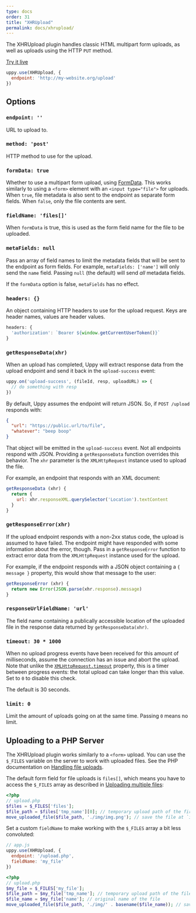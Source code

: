 ```yaml
---
type: docs
order: 31
title: "XHRUpload"
permalink: docs/xhrupload/
---
```


The XHRUpload plugin handles classic HTML multipart form uploads, as well as uploads using the HTTP `PUT` method.

[Try it live](/examples/xhrupload/)

```js
uppy.use(XHRUpload, {
  endpoint: 'http://my-website.org/upload'
})
```

## Options

### `endpoint: ''`

URL to upload to.

### `method: 'post'`

HTTP method to use for the upload.

### `formData: true`

Whether to use a multipart form upload, using [FormData][].
This works similarly to using a `<form>` element with an `<input type="file">` for uploads.
When `true`, file metadata is also sent to the endpoint as separate form fields.
When `false`, only the file contents are sent.

### `fieldName: 'files[]'`

When `formData` is true, this is used as the form field name for the file to be uploaded.

### `metaFields: null`

Pass an array of field names to limit the metadata fields that will be sent to the endpoint as form fields.
For example, `metaFields: ['name']` will only send the `name` field.
Passing `null` (the default) will send *all* metadata fields.

If the `formData` option is false, `metaFields` has no effect.

### `headers: {}`

An object containing HTTP headers to use for the upload request.
Keys are header names, values are header values.

```js
headers: {
  'authorization': `Bearer ${window.getCurrentUserToken()}`
}
```

### `getResponseData(xhr)`

When an upload has completed, Uppy will extract response data from the upload endpoint and send it back in the `upload-success` event:

```js
uppy.on('upload-success', (fileId, resp, uploadURL) => {
  // do something with resp
})
```

By default, Uppy assumes the endpoint will return JSON. So, if `POST /upload` responds with:

```json
{
  "url": "https://public.url/to/file",
  "whatever": "beep boop"
}
```

That object will be emitted in the `upload-success` event. Not all endpoints respond with JSON. Providing a `getResponseData` function overrides this behavior. The `xhr` parameter is the `XMLHttpRequest` instance used to upload the file.

For example, an endpoint that responds with an XML document:

```js
getResponseData (xhr) {
  return {
    url: xhr.responseXML.querySelector('Location').textContent
  }
}
```

### `getResponseError(xhr)`

If the upload endpoint responds with a non-2xx status code, the upload is assumed to have failed.
The endpoint might have responded with some information about the error, though.
Pass in a `getResponseError` function to extract error data from the `XMLHttpRequest` instance used for the upload.

For example, if the endpoint responds with a JSON object containing a `{ message }` property, this would show that message to the user:

```js
getResponseError (xhr) {
  return new Error(JSON.parse(xhr.response).message)
}
```

### `responseUrlFieldName: 'url'`

The field name containing a publically accessible location of the uploaded file in the response data returned by `getResponseData(xhr)`.

### `timeout: 30 * 1000`

When no upload progress events have been received for this amount of milliseconds, assume the connection has an issue and abort the upload.
Note that unlike the [`XMLHttpRequest.timeout`][XHR.timeout] property, this is a timer between progress events: the total upload can take longer than this value.
Set to `0` to disable this check.

The default is 30 seconds.

### `limit: 0`

Limit the amount of uploads going on at the same time. Passing `0` means no limit.

## Uploading to a PHP Server

The XHRUpload plugin works similarly to a `<form>` upload. You can use the `$_FILES` variable on the server to work with uploaded files. See the PHP documentation on [Handling file uploads][PHP.file-upload].

The default form field for file uploads is `files[]`, which means you have to access the `$_FILES` array as described in [Uploading multiple files][PHP.multiple]:

```php
<?php
// upload.php
$files = $_FILES['files'];
$file_path = $files['tmp_name'][0]; // temporary upload path of the first file
move_uploaded_file($file_path, './img/img.png'); // save the file at `img/img.png`
```

Set a custom `fieldName` to make working with the `$_FILES` array a bit less convoluted:

```js
// app.js
uppy.use(XHRUpload, {
  endpoint: '/upload.php',
  fieldName: 'my_file'
})
```

```php
<?php
// upload.php
$my_file = $_FILES['my_file'];
$file_path = $my_file['tmp_name']; // temporary upload path of the file
$file_name = $my_file['name']; // original name of the file
move_uploaded_file($file_path, './img/' . basename($file_name)); // save the file at `img/FILE_NAME`
```

[FormData]: https://developer.mozilla.org/en-US/docs/Web/API/FormData
[XHR.timeout]: https://developer.mozilla.org/en-US/docs/Web/API/XMLHttpRequest/timeout
[PHP.file-upload]: https://secure.php.net/manual/en/features.file-upload.php
[PHP.multiple]: https://secure.php.net/manual/en/features.file-upload.multiple.php
